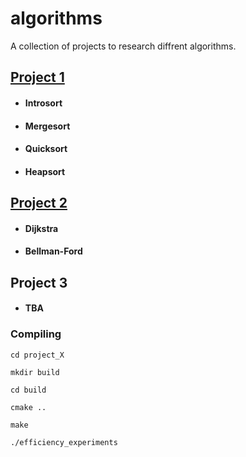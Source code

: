 # algorithms

A collection of projects to research diffrent algorithms.
## [Project 1](project_1)

- #### Introsort

- #### Mergesort

- #### Quicksort

- #### Heapsort

## [Project 2](project_2)

- #### Dijkstra

- #### Bellman-Ford 

## Project 3

- #### TBA

### Compiling
```
cd project_X

mkdir build

cd build

cmake ..

make

./efficiency_experiments
```
